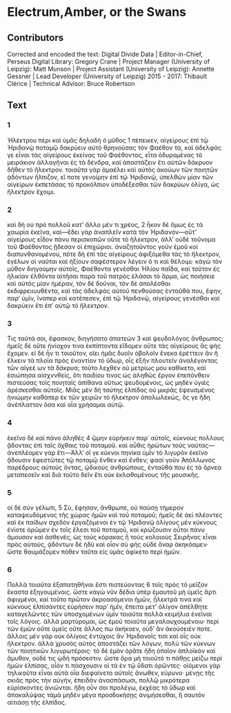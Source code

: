 # Electrum,Amber, or the Swans  

## Contributors  
Corrected and encoded the text: Digital Divide Data | Editor-in-Chief, Perseus Digital Library: Gregory Crane | Project Manager (University of Leipzig): Matt Munson | Project Assistant (University of Leipzig): Annette Gessner | Lead Developer (University of Leipzig) 2015 - 2017: Thibault Clérice | Technical Advisor: Bruce Robertson  

## Text  
### 1  
Ἠλέκτρου πέρι καὶ ὑμᾶς δηλαδὴ ὁ μῦθος 1 πέπεικεν, αἰγείρους ἐπὶ τῷ Ἠριδανῷ ποταμῷ δακρύειν αὐτὸ θρηνούσας τὸν Φαέθον τα, καὶ ἀδελφάς γε εἶναι τὰς αἰγείρους ἐκείνας τοῦ Φαέθοντος, εἶτα ὀδυρομένας τὸ μειράκιον ἀλλαγῆναι ἐς τὰ δένδρα, καὶ ἀποστάζειν ἔτι αὐτῶν δάκρυον δῆθεν τὸ ἤλεκτρον. τοιαῦτα γὰρ ἀμαέλει καὶ αὐτὸς ἀκούων τῶν ποιητῶν ᾀδόντων ἤλπιζον, εἴ ποτε γενοίμην ἐπὶ τῷ Ἠριδανῷ, ὑπελθὼν μίαν τῶν αἰγείρων ἐκπετάσας τὸ προκόλπιον ὑποδέξεσθαι τῶν δακρύων ὀλίγα, ὡς ἤλεκτρον ἔχοιμι.  
### 2  
καὶ δὴ οὐ πρὸ πολλοῦ κατʼ ἄλλο μέν τι χρέος, 2 ἧκον δὲ ὅμως ἐς τὰ χαωρία ἐκεῖνα, καὶ—ἔδει γὰρ ἀναπλεῖν κατὰ τὸν Ἠριδανόν—οὔτʼ αἰγείρους εἶδον πάνυ περισκοπῶν οὔτε τὸ ἤλεκτρον, ἀλλʼ οὐδὲ τοὔνομα τοῦ Φαέθοντος ᾔδεσαν οἱ ἐπιχώριοι. ἀναζητοῦντος γοῦν ἐμοῦ κοὶ διαπυνθανομένου, πότε δὴ ἐπὶ τὰς αἰγείρους ἀφιξόμεθα τὰς τὸ ἤλεκτρον, ἐγέλων οἱ ναῦται καὶ ἠξίουν σαφέστερον λέγειν ὅ τι καὶ θέλοιμι· κἀγὼ τὸν μῦθον διηγούμην αὐτοῖς, Φαέθοντα γενέσθαι Ἡλίου παῖδα, καὶ τοῦτον ἐς ἡλικίαν ἐλθόντα αἰτῆσαι παρὰ τοῦ πατρὸς ἐλάσαι τὸ ἅρμα, ὡς ποιήσειε καὶ αὐτὸς μίαν ἡμέραν, τὸν δὲ δοῦναι, τὸν δὲ ἀπολέσθαι ἐκδιφρειιυυθέντα, καὶ τὰς ἀδελφὰς αὐτοῦ πενθούσας ἐνταῦθά που, ἔφην, παρʼ ὑμῖν, ἵναπερ καὶ κατέπεσεν, ἐπὶ τῷ Ἠριδανῷ, αἰγείρους γενέσθαι καὶ δακρύειν ἔτι ἐπʼ αὐτῷ τὸ ἤλεκτρον.  
### 3  
Τις ταῦτά σοι, ἔφασκον, διηγήσατο ἀπατεὼν 3 καὶ ψευδολόγος ἄνθρωπος; ἡμεῖς δὲ οὔτε ἡνίοχον τινα ἐκπίπτοντα εἴδομεν οὔτε τὰς αἰγείρους ἃς φὴς ἔχομεν. εἰ δὲ ἦν τι τοιοῦτον, οἴει ἡμᾶς δυοῖν ὀβολοῖν ἕνεκα ἐρέττειν ἂν ἢ ἕλκειν τὰ πλοῖα πρὸς ἐναντίον τὸ ὕδωρ, οἷς ἐξῆν πλουτεῖν ἀναλέγοντας τῶν αἰγεέ ων τὰ δάκρυα; τοῦτο λεχθὲν οὐ μετρίως μου καθίκετο, καὶ ἐσιώπησα αἰσχννθείς, ὅτι παιδίου τινος ὡς ἀληθῶς ἔργον ἐπεπόνθειν πιστεύσας τοῖς ποιηταῖς ἀπίθανα οὕτως ψευδομένοις, ὡς μηδὲν ὑγιὲς ἀρέσκεσθαι αὐτοῖς. Μιᾶς μὲν δὴ ταύτης ἐλπίδος οὐ μικρᾶς ἐψευσμένος ἠνιώμην καθάπερ ἐκ τῶν χειρῶν τὸ ἤλεκτρον ἀπολωλεκώς, ὅς γε ἤδη ἀνέπλαττον ὅσα καὶ οἷα χρήσομαι αὐτῷ.  
### 4  
ἐκεῖνο δὲ καὶ πάνο ἀληθὲς 4 ᾤμην εὑρήκειν παρ᾿ αὐτοῖς, κύκνους πολλους ᾄδοντας ἐπὶ ταῖς ὄχθαις τοῦ ποταμοῦ. καὶ αὖθις ἠρώτων τοὺς ναύτας—ἀνεπλέομεν γὰρ ἕτι—Ἀλλʼ οἵ γε κύκνοι πηνίκα ὑμῖν τὸ λιγυρὸν ἐκεῖνο ᾄδουσιν ἐφεστῶτες τῷ ποταμῷ ἔνθεν καὶ ἕνθεν; φασὶ γοῦν Ἀπόλλωνος παρέδρους αὐτοὺς ὄντας, ᾠδικοὺς ἀνθρώπους, ἐνταῦθά που ἐς τὰ ὄρνεα μεταπεσεῖν καὶ διὰ τοῦτο δεῖν ἔτι οὐκ ἐκλαθομένους τῆς μουσικῆς.  
### 5  
οἱ δὲ σὺν γέλωτι, 5 Σύ, ἔφησαν, ἄνθρωπε, οὐ παύσῃ τήμερον καταψευδόμενος τῆς χώρας ἡμῶν καὶ τοῦ ποταμοῦ; ἡμεῖς δὲ ἀεὶ πλέοντες καὶ ἐκ παίδων σχεδὸν ἐργαζόμενοι ἐν τῷ Ἠριδανῷ ὀλίγους μὲν κύκνους ἐνίοτε ὁρῶμεν ἐν τοῖς ἕλεσι τοῦ ποταμοῦ, καὶ κρώζουσιν οὗτοι πάνυ ἄμουσον καὶ ἀσθενές, ὡς τοὺς κόρακας ἢ τοὺς κολοιοὺς Σειρῆνας εἶναι πρὸς αὐτούς, ᾀδόντων δὲ ἡδὺ καὶ οἷον σὺ φὴς οὐδὲ ὄναρ ἀκηκόαμεν· ὥστε θαυμάζομεν πόθεν ταῦτα εἰς ὑμᾶς ἀφίκετο περὶ ἡμῶν.  
### 6  
Πολλὰ τοιαῦτα ἐξαπατηθῆναι ἔστι πιστεύοντας 6 τοῖς πρὸς τὸ μεῖζον ἕκαστα ἐξηγουμένοις. ὥστε κἀγὼ νῦν δέδια ὑπὲρ ἐμαυτοῦ μὴ ὑμεῖς ἄρτι ἀφιγμένοι, καὶ τοῦτο πρῶτον ἀκροασόμενοι ἡμῶν, ᾖλεκτρά τινα καὶ κύκνους ἐλπίσαντες εὑρήσειν παρʼ ἡμῖν, ἔπειτα μετʼ ὀλίγον ἀπέλθητε καταγελῶντες τῶν ὑποσχομένων ὑμῖν τοιαῦτα πολλὰ κειμήλια ἐνεῖναι τοῖς λόγοις. ἀλλὰ μαρτύρομαι, ὡς ἐμοῦ τοιαῦτα μεγαλαυχουμένοιυ· περὶ τῶν ἐμῶν οὔτε ὑμεῖς οὔτε ἄλλος πω ἀκήκοεν, οὐδʼ ἂν ἀκούσειέν ποτε. ἄλλοις μὲν γὰρ οὐκ ὀλίγοις ἐντύχοις ἂν Ἠριδανοῖς τισι καὶ οἷς οὐκ ἤλεκτρον. ἀλλὰ χρυσὸς αὐτὸς ἀποστάζει τῶν λόγων, πολὺ τῶν κύκνων τῶν ποιητικῶν λιγυρωτέροις· τὸ δὲ ἐμὸν ὁρᾶτε ἤδη ὁποῖον ἁπλοϊκὸν καὶ ἄμυθον, οὐδέ τις ᾠδὴ πρόσεστιν. ὥστε ὅρα μὴ τοιοῦτό τι πάθῃς μείζω περὶ ἡμῶν ἐλπίσας, οἷόν τι πάσχουσιν οἱ τὰ ἐν τῷ ὕδατι ὁρῶντες· οἰόμενοι γὰρ τηλικαῦτα εἶναι αὐτὰ οἷα διεφαίνετο αὐτοῖς ἄνωθεν, εὐρυνο· μένῃς τῆς σκιᾶς πρὸς τὴν αὐγήν, ἐπειδὰν ἀνασπάσωσι, πολλῷ μικρότερα εὑρίσκοντες ἀνιῶνται. ἤδη οὖν σοι προλέγω, ἐκχέας τὸ ὕδωρ καὶ ἀποκαλύψας τἀμὰ μηδὲν μέγα προσδοκήσῃς ἀνιμήσεσθαι, ἢ σαυτὸν αἰτιάσῃ τῆς ἐλπίδος.  
